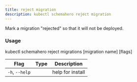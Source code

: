 ```yaml
---
title: reject migration
description: kubectl schemahero reject migration
---
```


Mark a migration "rejected" so that it will not be deployed.

### Usage
kubectl schemahero reject migrations [migration name]  [flags]

Flag | Type |	Description
-----|------|------------
`-h`, `--help`	| |	help for install

